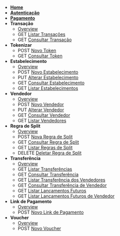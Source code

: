 <!-- docs/pt-br/_sidebar.md -->
<!--* <span class="verb httpGET">GET</span> [Guia](pt-br/guide.md)-->

* [**Home**](/)
* [**Autenticação**](pt-br/auth.md)
* [**Pagamento**](pt-br/payment.md)
* **Transação**
    * [Overview](pt-br/transaction?id=overview)
    * <span class="verb httpGET">GET</span> [Listar Transações](pt-br/transaction?id=listar-transações)
    * <span class="verb httpGET">GET</span> [Consultar Transação](pt-br/transaction?id=consultar-transação)
* **Tokenizar**
    * <span class="verb httpPOST">POST</span> [Novo Token](pt-br/token?id=novo-token)
    * <span class="verb httpGET">GET</span> [Consultar Token](pt-br/token?id=consultar-token)
* **Estabelecimento**
    * [Overview](pt-br/merchant.md)
    * <span class="verb httpPOST">POST</span> [Novo Estabelecimento](pt-br/merchant?id=novo-estabelecimento)
    * <span class="verb httpPUT">PUT</span> [Alterar Estabelecimento](pt-br/merchant?id=alterar-estabelecimento)
    * <span class="verb httpGET">GET</span> [Consultar Estabelecimento](pt-br/merchant?id=consultar-estabelecimento)
    * <span class="verb httpGET">GET</span> [Listar Estabelecimentos](pt-br/merchant?id=listar-estabelecimentos)
* **Vendedor**
    * [Overview](pt-br/sellers?id=overview)
    * <span class="verb httpPOST">POST</span> [Novo Vendedor](pt-br/sellers?id=registrar-novo-vendedor)
    * <span class="verb httpPUT">PUT</span> [Alterar Vendedor](pt-br/sellers?id=alterar-vendedor)
    * <span class="verb httpGET">GET</span> [Consultar Vendedor](pt-br/sellers?id=consultar-vendedor)
    * <span class="verb httpGET">GET</span> [Listar Vendedores](pt-br/sellers?id=listar-vendedores)
* **Regra de Split**
    * [Overview](pt-br/splitrules?id=overview)
    * <span class="verb httpPOST">POST</span> [Nova Regra de Split](pt-br/splitrules?id=nova-regra-de-split)
    * <span class="verb httpGET">GET</span> [Consultar Regra de Split](pt-br/splitrules?id=consultar-regra-de-split)
    * <span class="verb httpGET">GET</span> [Listar Regras de Split](pt-br/splitrules?id=listar-regras-de-split)
    * <span class="verb httpDELETE">DELETE</span> [Deletar Regra de Split](pt-br/splitrules?id=deletar-regra-de-split)
* **Transferência**
    * [Overview](pt-br/transfers?id=overview)
    * <span class="verb httpGET">GET</span> [Listar Transferências](pt-br/transfers?id=listar-transferências)
    * <span class="verb httpGET">GET</span> [Consultar Transferência](pt-br/transfers?id=consultar-transferência)
    * <span class="verb httpGET">GET</span> [Listar Transferência dos Vendedores](pt-br/transfers?id=listar-transferência-dos-vendedores)
    * <span class="verb httpGET">GET</span> [Consultar Transferência de Vendedor](pt-br/transfers?id=consultar-transferência-de-vendedor)
    * <span class="verb httpGET">GET</span> [Listar Lançamentos Futuros](pt-br/future_transfers?id=listar-lançamentos-futuros)
    * <span class="verb httpGET">GET</span> [Listar Lançamentos Futuros de Vendedor](pt-br/future_transfers?id=listar-lançamentos-futuros-de-vendedor)
* **Link de Pagamento**
    * [Overview](pt-br/linkdepagamento?id=overview)
    * <span class="verb httpPOST">POST</span> [Novo Link de Pagamento](pt-br/linkdepagamento?id=novo-link-de-pagamento)
* **Voucher**
    * [Overview](pt-br/voucher?id=overview)
    * <span class="verb httpPOST">POST</span> [Novo Voucher](pt-br/voucher?id=novo-voucher)